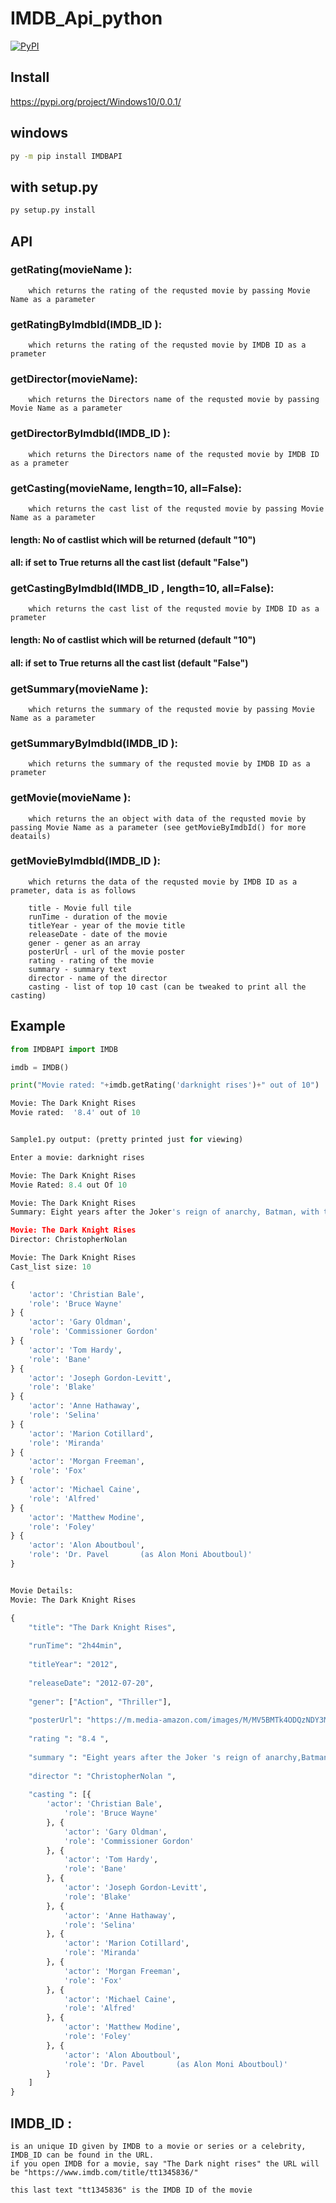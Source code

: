 # IMDB_Api_python
[![PyPI](https://img.shields.io/pypi/v/IMDBAPI.svg)](https://pypi.python.org/pypi/IMDBAPI)


## Install
https://pypi.org/project/Windows10/0.0.1/

## windows
```bash
py -m pip install IMDBAPI
```

## with setup.py
```bash
py setup.py install
```

## API
		
 ### getRating(movieName ):
		
		which returns the rating of the requsted movie by passing Movie Name as a parameter
		
 ### getRatingByImdbId(IMDB_ID ):
		
		which returns the rating of the requsted movie by IMDB ID as a prameter

 ### getDirector(movieName):
		
		which returns the Directors name of the requsted movie by passing Movie Name as a parameter

 ### getDirectorByImdbId(IMDB_ID ):
		
		which returns the Directors name of the requsted movie by IMDB ID as a prameter

 ### getCasting(movieName, length=10, all=False):
		
		which returns the cast list of the requsted movie by passing Movie Name as a parameter
 #### length: No of castlist which will be returned (default "10")
 #### all: if set to True returns all the cast list (default "False")
		
 ### getCastingByImdbId(IMDB_ID , length=10, all=False):
		
		which returns the cast list of the requsted movie by IMDB ID as a prameter
 #### length: No of castlist which will be returned (default "10")
 #### all: if set to True returns all the cast list (default "False")

 ### getSummary(movieName ):
		
		which returns the summary of the requsted movie by passing Movie Name as a parameter

 ### getSummaryByImdbId(IMDB_ID ):
		
		which returns the summary of the requsted movie by IMDB ID as a prameter
		
 ### getMovie(movieName ):
		
		which returns the an object with data of the requsted movie by passing Movie Name as a parameter (see getMovieByImdbId() for more deatails)

 ### getMovieByImdbId(IMDB_ID ):
		
		which returns the data of the requsted movie by IMDB ID as a prameter, data is as follows
		
		title - Movie full tile
		runTime - duration of the movie
		titleYear - year of the movie title
		releaseDate - date of the movie
		gener - gener as an array
		posterUrl - url of the movie poster
		rating - rating of the movie
		summary - summary text
		director - name of the director
		casting - list of top 10 cast (can be tweaked to print all the casting)

## Example

```python
from IMDBAPI import IMDB

imdb = IMDB()

print("Movie rated: "+imdb.getRating('darknight rises')+" out of 10")

Movie: The Dark Knight Rises
Movie rated:  '8.4' out of 10


Sample1.py output: (pretty printed just for viewing)

Enter a movie: darknight rises

Movie: The Dark Knight Rises
Movie Rated: 8.4 out Of 10

Movie: The Dark Knight Rises
Summary: Eight years after the Joker's reign of anarchy, Batman, with the help of the enigmatic Catwoman, is forced from his exile to save Gotham City, now on the edge of total annihilation, from the brutal guerrilla terrorist Bane.

Movie: The Dark Knight Rises
Director: ChristopherNolan

Movie: The Dark Knight Rises
Cast_list size: 10

{
	'actor': 'Christian Bale',
	'role': 'Bruce Wayne'
} {
	'actor': 'Gary Oldman',
	'role': 'Commissioner Gordon'
} {
	'actor': 'Tom Hardy',
	'role': 'Bane'
} {
	'actor': 'Joseph Gordon-Levitt',
	'role': 'Blake'
} {
	'actor': 'Anne Hathaway',
	'role': 'Selina'
} {
	'actor': 'Marion Cotillard',
	'role': 'Miranda'
} {
	'actor': 'Morgan Freeman',
	'role': 'Fox'
} {
	'actor': 'Michael Caine',
	'role': 'Alfred'
} {
	'actor': 'Matthew Modine',
	'role': 'Foley'
} {
	'actor': 'Alon Aboutboul',
	'role': 'Dr. Pavel       (as Alon Moni Aboutboul)'
}


Movie Details:
Movie: The Dark Knight Rises

{
	"title": "The Dark Knight Rises",
	
	"runTime": "2h44min",
	
	"titleYear": "2012",
	
	"releaseDate": "2012-07-20",
	
	"gener": ["Action", "Thriller"],
	
	"posterUrl": "https://m.media-amazon.com/images/M/MV5BMTk4ODQzNDY3Ml5BMl5BanBnXkFtZTcwODA0NTM4Nw@@._V1_UX182_CR0,0,182,268_AL__QL50.jpg",
	
	"rating ": "8.4 ",
	
	"summary ": "Eight years after the Joker 's reign of anarchy,Batman with the help of the enigmatic Catwoman,is forced from his exile to save Gotham City",
	
	"director ": "ChristopherNolan ", 
	
	"casting ": [{
		'actor': 'Christian Bale',
			'role': 'Bruce Wayne'
		}, {
			'actor': 'Gary Oldman',
			'role': 'Commissioner Gordon'
		}, {
			'actor': 'Tom Hardy',
			'role': 'Bane'
		}, {
			'actor': 'Joseph Gordon-Levitt',
			'role': 'Blake'
		}, {
			'actor': 'Anne Hathaway',
			'role': 'Selina'
		}, {
			'actor': 'Marion Cotillard',
			'role': 'Miranda'
		}, {
			'actor': 'Morgan Freeman',
			'role': 'Fox'
		}, {
			'actor': 'Michael Caine',
			'role': 'Alfred'
		}, {
			'actor': 'Matthew Modine',
			'role': 'Foley'
		}, {
			'actor': 'Alon Aboutboul',
			'role': 'Dr. Pavel       (as Alon Moni Aboutboul)'
		}
	]
}
```


## IMDB_ID : 
	is an unique ID given by IMDB to a movie or series or a celebrity, IMDB_ID can be found in the URL.
	if you open IMDB for a movie, say "The Dark night rises" the URL will be "https://www.imdb.com/title/tt1345836/"
	
	this last text "tt1345836" is the IMDB ID of the movie



